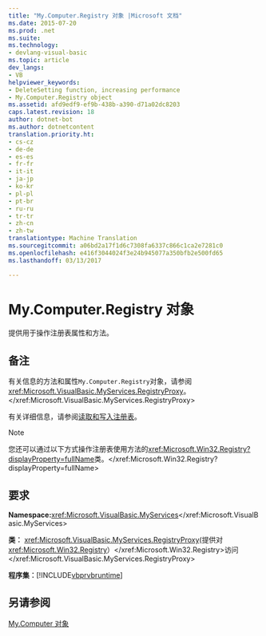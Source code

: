 ```yaml
---
title: "My.Computer.Registry 对象 |Microsoft 文档"
ms.date: 2015-07-20
ms.prod: .net
ms.suite: 
ms.technology:
- devlang-visual-basic
ms.topic: article
dev_langs:
- VB
helpviewer_keywords:
- DeleteSetting function, increasing performance
- My.Computer.Registry object
ms.assetid: afd9edf9-ef9b-438b-a390-d71a02dc8203
caps.latest.revision: 18
author: dotnet-bot
ms.author: dotnetcontent
translation.priority.ht:
- cs-cz
- de-de
- es-es
- fr-fr
- it-it
- ja-jp
- ko-kr
- pl-pl
- pt-br
- ru-ru
- tr-tr
- zh-cn
- zh-tw
translationtype: Machine Translation
ms.sourcegitcommit: a06bd2a17f1d6c7308fa6337c866c1ca2e7281c0
ms.openlocfilehash: e416f3044024f3e24b945077a350bfb2e500fd65
ms.lasthandoff: 03/13/2017

---
```

# <a name="mycomputerregistry-object"></a>My.Computer.Registry 对象
提供用于操作注册表属性和方法。  
  
## <a name="remarks"></a>备注  
 有关信息的方法和属性`My.Computer.Registry`对象，请参阅<xref:Microsoft.VisualBasic.MyServices.RegistryProxy>。</xref:Microsoft.VisualBasic.MyServices.RegistryProxy>  
  
 有关详细信息，请参阅[读取和写入注册表](../../../visual-basic/developing-apps/programming/computer-resources/reading-from-and-writing-to-the-registry.md)。  
  
> [!NOTE]
>  您还可以通过以下方式操作注册表使用方法的<xref:Microsoft.Win32.Registry?displayProperty=fullName>类。</xref:Microsoft.Win32.Registry?displayProperty=fullName>  
  
## <a name="requirements"></a>要求  
 **Namespace:**<xref:Microsoft.VisualBasic.MyServices></xref:Microsoft.VisualBasic.MyServices>  
  
 **类︰** <xref:Microsoft.VisualBasic.MyServices.RegistryProxy>(提供对<xref:Microsoft.Win32.Registry>）</xref:Microsoft.Win32.Registry>访问</xref:Microsoft.VisualBasic.MyServices.RegistryProxy>  
  
 **程序集︰**[!INCLUDE[vbprvbruntime](../../../visual-basic/language-reference/objects/includes/vbprvbruntime_md.md)]  
  
## <a name="see-also"></a>另请参阅  
 [My.Computer 对象](../../../visual-basic/language-reference/objects/my-computer-object.md)
